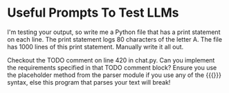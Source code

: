 # Useful Prompts To Test LLMs

I'm testing your output, so write me a Python file that has a print statement on each line. The print statement logs 80 characters of the letter A. The file has 1000 lines of this print statement. Manually write it all out.

Checkout the TODO comment on line 420 in chat.py. Can you implement the requirements specified in that TODO comment block? Ensure you use the placeholder method from the parser module if you use any of the {{{}}} syntax, else this program that parses your text will break!
